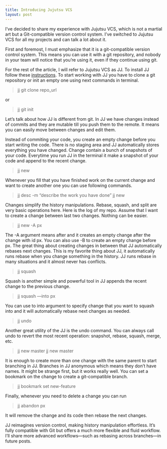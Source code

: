 ```yaml
---
title: Introducing Jujutsu VCS
layout: post
---
```


I’ve decided to share my experience with Jujutsu VCS, which is not a martial art but a Git-compatible version control system. I’ve switched to Jujutsu VCS for all my projects and can talk a lot about it.

First and foremost, I must emphasize that it is a git-compatible version control system. This means you can use it with a git repository, and nobody in your team will notice that you’re using it, even if they continue using git.

For the rest of the article, I will refer to Jujutsu VCS as JJ. To install JJ follow these [instructions](https://jj-vcs.github.io/jj/latest/install-and-setup/). To start working with JJ you have to clone a git repository or init an empty one using next commands in terminal.

> jj git clone repo_url

or

> jj git init

Let’s talk about how JJ is different from git. In JJ we have changes instead of commits and they are mutable till you push them to the remote. It means you can easily move between changes and edit them. 

Instead of commiting your code, you create an empty change before you start writing the code. There is no staging area and JJ automatically stores everything you have changed. Change contain a bunch of snapshots of your code. Everytime you run JJ in the terminal it make a snapshot of your code and append to the recent change.

> jj new 

Whenever you fill that you have finished work on the current change and want to create another one you can use following commands.

> jj desc -m “describe the work you have done”
> jj new 

Changes simplify the history manipulations. Rebase, squash, and split are very basic operations here. Here is the log of my repo. Assume that I want to create a change between last two changes. Nothing can be easier.

> jj new -A px

The -A argument means after and it creates an empty change after the change with id px. You can also use -B to create an empty change before px. The great thing about creating changes in between that JJ automatically rebases next changes. This is my favorite thing about JJ, it automatically runs rebase when you change something in the history. JJ runs rebase in many situations and it almost never has conflicts.

> jj squash

Squash is another simple and powerful tool in JJ appends the recent change to the previous change.

> jj squash —into px

You can use to into argument to specify change that you want to squash into and it will automatically rebase next changes as needed.

> jj undo

Another great utility of the JJ is the undo command. You can always call undo to revert the most recent operation: snapshot, rebase, squash, merge, etc.

> jj new master
> jj new master

It is enough to create more than one change with the same parent to start branching in JJ. Branches in JJ anonymous which means they don’t have names. It might be strange first, but it works really well. You can set a bookmark on the change to create a git-compatible branch.

> jj bookmark set new-feature

Finally, whenever you need to delete a change you can run 

> jj abandon px

It will remove the change and its code then rebase the next changes.

JJ reimagines version control, making history manipulation effortless. It’s fully compatible with Git but offers a much more flexible and fluid workflow. I’ll share more advanced workflows—such as rebasing across branches—in future posts.
